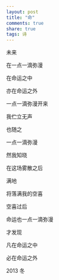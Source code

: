 ```yaml
---
layout: post
title: "命" 
comments: true
share: true
tags: 诗
---
```



未来
 
在一点一滴弥漫
 
在命运之中
 
亦在命运之外
 
 
 
一点一滴弥漫开来
 
我伫立无声
 
也随之
 
一点一滴弥漫
 
 
 
然我知晓
 
在这场雾散之后
 
满地
 
将落满我的空喜
 
 
 
 
空喜过后
 
命运也一点一滴弥漫
 
才发现
 
凡在命运之中
 
必在命运之外
 
 
2013   冬